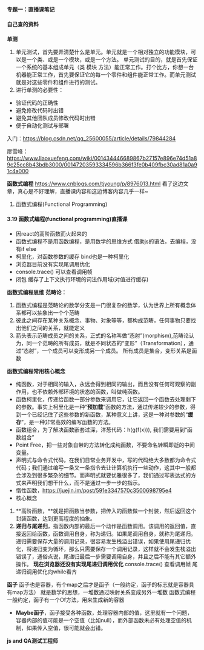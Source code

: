 #### 专题一：直播课笔记

#### 自己查的资料
**单测**
1. 单元测试，首先要弄清楚什么是单元。单元就是一个相对独立的功能模块，可以是一个类、或是一个模块，或是一个方法。
单元测试的目的，就是首先保证一个系统的基本组成单元（类 模块 方法）能正常工作。打个比方，你想一台机器能正常工作，首先要保证它的每一个零件和组件能正常工作。而单元测试就是对这些零件和组件进行的测试。
2. 进行单测的必要性：
* 验证代码的正确性
* 避免修改代码时出错
* 避免其他团队成员修改代码时出错
* 便于自动化测试与部署

入门：https://blog.csdn.net/qq_25600055/article/details/79844284

廖雪峰：https://www.liaoxuefeng.com/wiki/001434446689867b27157e896e74d51a89c25cc8b43bdb3000/00147203593334596b366f3fe0b409fbc30ad81a0a91c4a000

**函数式编程**
https://www.cnblogs.com/tjyoung/p/8976013.html
看了这边文章，真心是不好理解，直播课内容和这边博客内容几乎一样~
1. 函数式编程(Functional Programming)

#### 3.19 函数式编程(functional programming)直播课
- 因react的高阶函数而火起来的
- 函数式编程不是用函数编程，是用数学的思维方式 借助js的语法，去编程，没有if else
- 柯里化，对函数参数的缓存   bind也是一种柯里化
- 浏览器目前没有实现尾调用优化
- console.trace() 可以查看调用帧
- 闭包 缓存了上下文执行环境的词法作用域(对值进行缓存)

**函数式编程思维**
**范畴论**：
1. 函数式编程是范畴论的数学分支是一门很复杂的数学，认为世界上所有概念体系都可以抽象出一个个范畴
2. 彼此之间存在某种关系概念、事物、对象等等，都构成范畴，任何事物只要找出他们之间的关系，就能定义
3. 箭头表示范畴成员之间的关系，正式的名称叫做“态射”(morphism),范畴论认为，同一个范畴的所有成员，就是不同状态的“变形”（Transformation），通过“态射”，一个成员可以变形成另一个成员。
所有成员是集合，变形关系是函数

**函数式编程常用核心概念**
* 纯函数，对于相同的输入，永远会得到相同的输出，而且没有任何可观察的副作用，也不依赖外部环境的状态的函数，叫做纯函数。
* 函数柯里化，传递给函数一部分参数来调用它，让它返回一个函数去处理剩下的参数。事实上柯里化是一种“**预加载**”函数的方法，通过传递较少的参数，得到一个已经记住了这些参数的新函数，某种意义上讲，这是一种对参数的“**缓存**”，是一种非常高效的编写函数的方法。
* 函数组合，为了解决函数嵌套过深，洋葱代码：h(g(f(x))), 我们需要用到“函数组合”
* Point Free，把一些对象自带的方法转化成纯函数，不要命名转瞬即逝的中间变量。
* 声明式与命令式代码，在我们日常业务开发中，写的代码绝大多数都为命令式代码；我们通过编写一条又一条指令去让计算机执行一些动作，这其中一般都会涉及到很多繁杂的细节。而声明式就要优雅很多了，我们通过写表达式的方式来声明我们想干什么，而不是通过一步一步的指示。
* 惰性函数，https://juejin.im/post/591e3347570c3500698795e4
* 核心概念
1. **高阶函数，**就是把函数当参数，把传入的函数做一个封装，然后返回这个封装函数，达到更高程度的抽象。
2. **递归与尾递归**，指函数内部的最后一个动作是函数调用。该调用的返回值，直接返回给函数，函数调用自身，称为递归。如果尾调用自身，就称为尾递归。递归需要保存大量的调用记录，很容易发生栈溢出错误，如果使用尾递归优化，将递归变为循环，那么只需要保存一个调用记录，这样就不会发生栈溢出错误了，通俗点说，尾递归最后一步需要调用自身，并且之后不能有其它额外操作。
**现在浏览器还没有实现尾递归调用优化**
console.trace() 查看调用帧
尾递归调用优化向while看齐

**函子**
函子也是容器，有个map之后才是函子（一般约定，函子的标志就是容器具有map方法）
就是数学的思想，一堆数通过映射关系变成另外一堆数
函数式编程一般约定，函子有一个Of方法，用来生成新的容器
* **Maybe函子**，函子接受各种函数，处理容器内部的值，这里就有一个问题，容器内部的值可能是一个空值（比如null），而外部函数未必有处理空值的机制，如果传入空值，很可能就会出错。

**js and QA测试工程师**